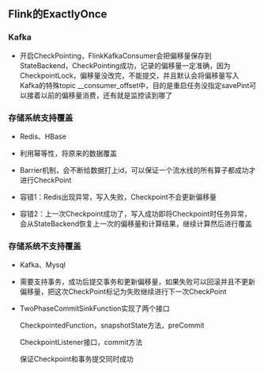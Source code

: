 ## **Flink的ExactlyOnce**

### Kafka

- 开启CheckPointing，FlinkKafkaConsumer会把偏移量保存到StateBackend，CheckPointing成功，记录的偏移量一定准确，因为CheckpointLock，偏移量没改完，不能提交，并且默认会将偏移量写入Kafka的特殊topic __consumer_offset中，目的是重启任务没指定savePint可以接着以前的偏移量消费，还有就是监控读到哪了

### 存储系统支持覆盖

- Redis、HBase

- 利用幂等性，将原来的数据覆盖

- Barrier机制，会不断给数据打上id，可以保证一个流水线的所有算子都成功才进行CheckPoint

- 容错1：Redis出现异常，写入失败，Checkpoint不会更新偏移量

- 容错2：上一次Checkpoint成功了，写入成功即将Checkpoint时任务异常，会从StateBackend恢复上一次的偏移量和计算结果，继续计算然后进行覆盖

### 存储系统不支持覆盖

- Kafka、Mysql

- 需要支持事务，成功后提交事务和更新偏移量，如果失败可以回滚并且不更新偏移量，把这次CheckPoint标记为失败继续进行下一次CheckPoint

- TwoPhaseCommitSinkFunction实现了两个接口

  CheckpointedFunction，snapshotState方法，preCommit

  CheckpointListener接口，commit方法

  保证Checkpoint和事务提交同时成功